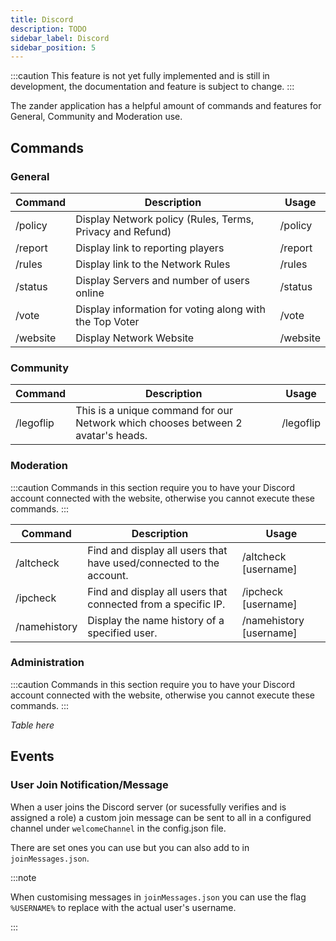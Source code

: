 ```yaml
---
title: Discord
description: TODO
sidebar_label: Discord
sidebar_position: 5
---
```


:::caution
This feature is not yet fully implemented and is still in development, the documentation and feature is subject to change.
:::

The zander application has a helpful amount of commands and features for General, Community and Moderation use.

## Commands

### General
| Command  | Description                                               | Usage    |
|----------|-----------------------------------------------------------|----------|
| /policy  | Display Network policy (Rules, Terms, Privacy and Refund) | /policy  |
| /report  | Display link to reporting players                         | /report  |
| /rules   | Display link to the Network Rules                         | /rules   |
| /status  | Display Servers and number of users online                | /status  |
| /vote    | Display information for voting along with the Top Voter   | /vote    |
| /website | Display Network Website                                   | /website |

### Community
| Command   | Description                                                                      | Usage     |
|-----------|----------------------------------------------------------------------------------|-----------|
| /legoflip | This is a unique command for our Network which chooses between 2 avatar's heads. | /legoflip |

### Moderation
:::caution
Commands in this section require you to have your Discord account connected with the website, otherwise you cannot execute these commands.
:::

| Command      | Description                                                         | Usage                   |
|--------------|---------------------------------------------------------------------|-------------------------|
| /altcheck    | Find and display all users that have used/connected to the account. | /altcheck [username]    |
| /ipcheck     | Find and display all users that connected from a specific IP.       | /ipcheck [username]     |
| /namehistory | Display the name history of a specified user.                       | /namehistory [username] |

### Administration
:::caution
Commands in this section require you to have your Discord account connected with the website, otherwise you cannot execute these commands.
:::

*Table here*

## Events

### User Join Notification/Message
When a user joins the Discord server (or sucessfully verifies and is assigned a role) a custom join message can be sent to all in a configured channel under `welcomeChannel` in the config.json file.

There are set ones you can use but you can also add to in `joinMessages.json`.

:::note

When customising messages in `joinMessages.json` you can use the flag `%USERNAME%` to replace with the actual user's username.

:::